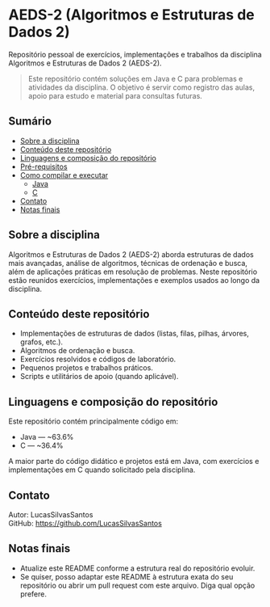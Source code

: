 # AEDS-2 (Algoritmos e Estruturas de Dados 2)

Repositório pessoal de exercícios, implementações e trabalhos da disciplina Algoritmos e Estruturas de Dados 2 (AEDS-2).

> Este repositório contém soluções em Java e C para problemas e atividades da disciplina. O objetivo é servir como registro das aulas, apoio para estudo e material para consultas futuras.

## Sumário
- [Sobre a disciplina](#sobre-a-disciplina)
- [Conteúdo deste repositório](#conteúdo-deste-repositório)
- [Linguagens e composição do repositório](#linguagens-e-composição-do-repositório)
- [Pré-requisitos](#pré-requisitos)
- [Como compilar e executar](#como-compilar-e-executar)
  - [Java](#java)
  - [C](#c)
- [Contato](#contato)
- [Notas finais](#notas-finais)

## Sobre a disciplina
Algoritmos e Estruturas de Dados 2 (AEDS-2) aborda estruturas de dados mais avançadas, análise de algoritmos, técnicas de ordenação e busca, além de aplicações práticas em resolução de problemas. Neste repositório estão reunidos exercícios, implementações e exemplos usados ao longo da disciplina.

## Conteúdo deste repositório
- Implementações de estruturas de dados (listas, filas, pilhas, árvores, grafos, etc.).
- Algoritmos de ordenação e busca.
- Exercícios resolvidos e códigos de laboratório.
- Pequenos projetos e trabalhos práticos.
- Scripts e utilitários de apoio (quando aplicável).

## Linguagens e composição do repositório
Este repositório contém principalmente código em:
- Java — ~63.6%
- C — ~36.4%

A maior parte do código didático e projetos está em Java, com exercícios e implementações em C quando solicitado pela disciplina.



## Contato
Autor: LucasSilvasSantos  
GitHub: https://github.com/LucasSilvasSantos

## Notas finais
- Atualize este README conforme a estrutura real do repositório evoluir.
- Se quiser, posso adaptar este README à estrutura exata do seu repositório ou abrir um pull request com este arquivo. Diga qual opção prefere.
